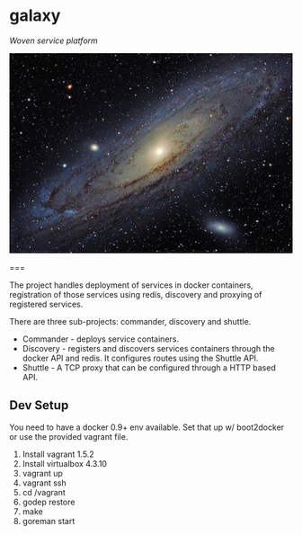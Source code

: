galaxy
======

*Woven service platform*

![galaxy](logo.jpg)

===

The project handles deployment of services in docker containers, registration of those
services using redis, discovery and proxying of registered services.

There are three sub-projects: commander, discovery and shuttle.

  * Commander - deploys service containers.
  * Discovery - registers and discovers services containers through the docker API and redis. It
    configures routes using the Shuttle API.
  * Shuttle - A TCP proxy that can be configured through a HTTP based API.

## Dev Setup

You need to have a docker 0.9+ env available.  Set that up w/ boot2docker or use the provided
vagrant file.

1. Install vagrant 1.5.2
2. Install virtualbox 4.3.10
3. vagrant up
4. vagrant ssh
5. cd /vagrant
6. godep restore
7. make
8. goreman start


